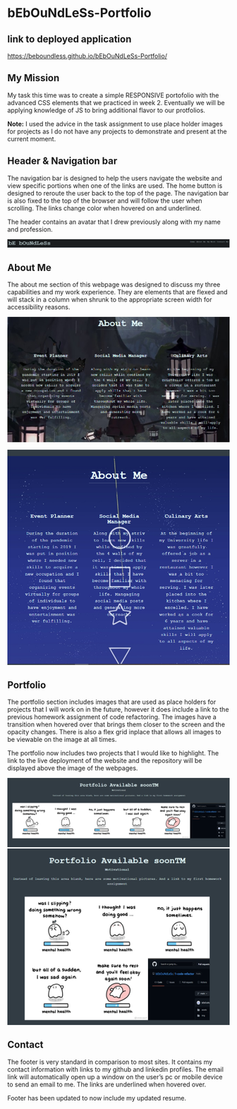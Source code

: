 # bEbOuNdLeSs-Portfolio 

## link to deployed application 

https://beboundless.github.io/bEbOuNdLeSs-Portfolio/

## My Mission

My task this time was to create a simple RESPONSIVE portofolio with the advanced CSS elements that we practiced in week 2. Eventually we will be applying knowledge of JS to bring additional flavor to our protfolios. 

**Note:** I used the advice in the task assignment to use place holder images for projects as I do not have any projects to demonstrate and present at the current moment. 

## Header & Navigation bar

The navigation bar is designed to help the users navigate the website and view specific portions when one of the links are used. The home button is designed to reroute the user back to the top of the page. The navigation bar is also fixed to the top of the browser and will follow the user when scrolling. The links change color when hovered on and underlined. 

The header contains an avatar that I drew previously along with my name and profession. 

![alt text](https://github.com/bEbOuNdLeSs/bEbOuNdLeSs-Portfolio/blob/main/img/nav_bar.PNG)

## About Me
The about me section of this webpage was designed to discuss my three capabilities and my work experience. They are elements that are flexed and will stack in a column when shrunk to the appropriate screen width for accessibility reasons.

![alt text](https://github.com/bEbOuNdLeSs/bEbOuNdLeSs-Portfolio/blob/main/img/flex-object-before.PNG)

![alt text](https://github.com/bEbOuNdLeSs/bEbOuNdLeSs-Portfolio/blob/main/img/flex-object-after.PNG)

## Portfolio
The portfolio section includes images that are used as place holders for projects that I will work on in the future, however it does include a link to the previous homework assignment of code refactoring. The images have a transition when hovered over that brings them closer to the screen and the opacity changes. There is also a flex grid inplace that allows all images to be viewable on the image at all times. 

The portfolio now includes two projects that I would like to highlight. The link to the live deployment of the website and the repository will be displayed above the image of the webpages.

![alt text](https://github.com/bEbOuNdLeSs/bEbOuNdLeSs-Portfolio/blob/main/img/flex-grid-portfolio.PNG)
![alt text](https://github.com/bEbOuNdLeSs/bEbOuNdLeSs-Portfolio/blob/main/img/flex-grid-portfolio-reactive-images.PNG)

## Contact 
The footer is very standard in comparison to most sites. It contains my contact information with links to my github and linkedin profiles. The email link will automatically open up a window on the user’s pc or mobile device to send an email to me. The links are underlined when hovered over.

Footer has been updated to now include my updated resume.

